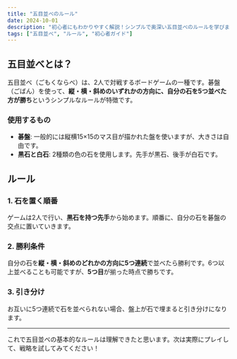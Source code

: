 ```yaml
---
title: "五目並べのルール"
date: 2024-10-01
description: "初心者にもわかりやすく解説！シンプルで奥深い五目並べのルールを学びましょう。"
tags: ["五目並べ", "ルール", "初心者ガイド"]
---
```


## 五目並べとは？

五目並べ（ごもくならべ）は、2人で対戦するボードゲームの一種です。碁盤（ごばん）を使って、**縦・横・斜めのいずれかの方向に、自分の石を5つ並べた方が勝ち**というシンプルなルールが特徴です。

### 使用するもの

- **碁盤**: 一般的には縦横15×15のマス目が描かれた盤を使いますが、大きさは自由です。
- **黒石と白石**: 2種類の色の石を使用します。先手が黒石、後手が白石です。

## ルール

### 1. 石を置く順番

ゲームは2人で行い、**黒石を持つ先手**から始めます。順番に、自分の石を碁盤の交点に置いていきます。

### 2. 勝利条件

自分の石を**縦・横・斜めのどれかの方向に5つ連続**で並べたら勝利です。6つ以上並べることも可能ですが、**5つ目**が揃った時点で勝ちです。

### 3. 引き分け

お互いに5つ連続で石を並べられない場合、盤上が石で埋まると引き分けになります。

---

これで五目並べの基本的なルールは理解できたと思います。次は実際にプレイして、戦略を試してみてください！
